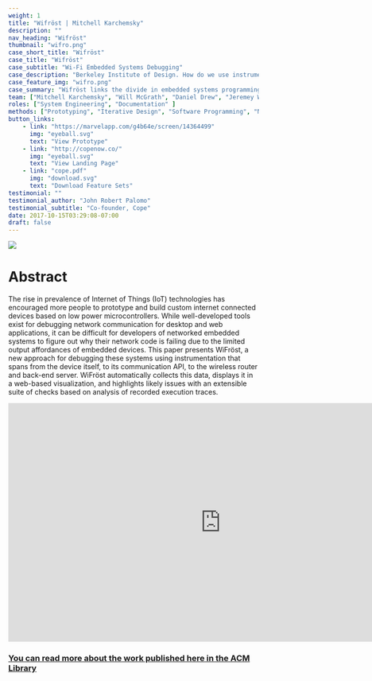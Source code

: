```yaml
---
weight: 1
title: "Wifröst | Mitchell Karchemsky"
description: ""
nav_heading: "Wifröst"
thumbnail: "wifro.png"
case_short_title: "Wifröst"
case_title: "Wifröst"
case_subtitle: "Wi-Fi Embedded Systems Debugging"
case_description: "Berkeley Institute of Design. How do we use instrumented hardware to better debug network enabled IOT embedded systems?"
case_feature_img: "wifro.png"
case_summary: "Wifröst links the divide in embedded systems programming of hardware and software debugging. This work is published in UIST 2018"
team: ["Mitchell Karchemsky", "Will McGrath", "Daniel Drew", "Jeremey Warner", "Andrew Head", "Björn Hartmann"]
roles: ["System Engineering", "Documentation" ]
methods: ["Prototyping", "Iterative Design", "Software Programming", "Network Debugging"]
button_links:
    - link: "https://marvelapp.com/g4b64e/screen/14364499"
      img: "eyeball.svg"
      text: "View Prototype"
    - link: "http://copenow.co/"
      img: "eyeball.svg"
      text: "View Landing Page"
    - link: "cope.pdf"
      img: "download.svg"
      text: "Download Feature Sets"
testimonial: ""
testimonial_author: "John Robert Palomo"
testimonial_subtitle: "Co-founder, Cope"
date: 2017-10-15T03:29:08-07:00
draft: false
---
```


![](/studies/wifro/wifro.png)

# Abstract
The rise in prevalence of Internet of Things (IoT) technologies has encouraged more people to prototype and build custom internet connected devices based on low power microcontrollers. While well-developed tools exist for debugging network communication for desktop and web applications, it can be difficult for developers of networked embedded systems to figure out why their network code is failing due to the limited output affordances of embedded devices. This paper presents WiFröst, a new approach for debugging these systems using instrumentation that spans from the device itself, to its communication API, to the wireless router and back-end server. WiFröst automatically collects this data, displays it in a web-based visualization, and highlights likely issues with an extensible suite of checks based on analysis of recorded execution traces.

<div class="videoWrapper" align="center">

<iframe width="853" height="480" src="https://www.youtube.com/watch?v=4fzYWxuV_hw" frameborder="0" allow="autoplay; encrypted-media" allowfullscreen></iframe>

</div>

### [You can read more about the work published here in the ACM Library](https://dl.acm.org/citation.cfm?id=3242668)
